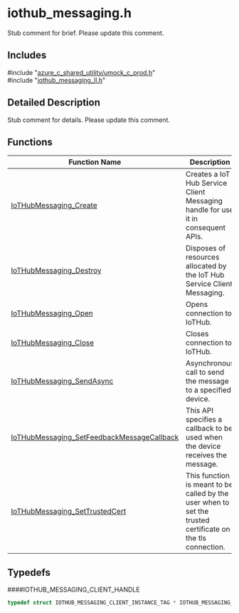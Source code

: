 # iothub_messaging.h 

Stub comment for brief. Please update this comment.

## Includes

\#include "[azure_c_shared_utility/umock_c_prod.h](iot-c-ref-umock-c-prod-h.md)"  
\#include "[iothub_messaging_ll.h](iot-c-ref-iothub-messaging-ll-h.md)"  

## Detailed Description

Stub comment for details. Please update this comment.

## Functions

Function Name                  | Description                                
--------------------------------|---------------------------------------------
[IoTHubMessaging_Create](./iot-c-ref-iothub-messaging-h/iothubmessaging-create.md)            | Creates a IoT Hub Service Client Messaging handle for use it in consequent APIs.
[IoTHubMessaging_Destroy](./iot-c-ref-iothub-messaging-h/iothubmessaging-destroy.md)            | Disposes of resources allocated by the IoT Hub Service Client Messaging.
[IoTHubMessaging_Open](./iot-c-ref-iothub-messaging-h/iothubmessaging-open.md)            | Opens connection to IoTHub.
[IoTHubMessaging_Close](./iot-c-ref-iothub-messaging-h/iothubmessaging-close.md)            | Closes connection to IoTHub.
[IoTHubMessaging_SendAsync](./iot-c-ref-iothub-messaging-h/iothubmessaging-sendasync.md)            | Asynchronous call to send the message to a specified device.
[IoTHubMessaging_SetFeedbackMessageCallback](./iot-c-ref-iothub-messaging-h/iothubmessaging-setfeedbackmessagecallback.md)            | This API specifies a callback to be used when the device receives the message.
[IoTHubMessaging_SetTrustedCert](./iot-c-ref-iothub-messaging-h/iothubmessaging-settrustedcert.md)            | This function is meant to be called by the user when to set the trusted certificate on the tls connection.

## Typedefs

####IOTHUB_MESSAGING_CLIENT_HANDLE

```C
typedef struct IOTHUB_MESSAGING_CLIENT_INSTANCE_TAG * IOTHUB_MESSAGING_CLIENT_HANDLE()

```

